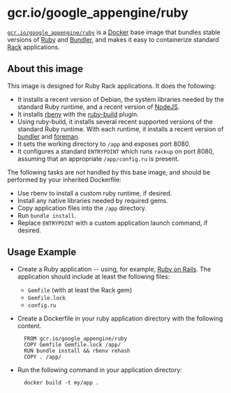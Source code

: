 # gcr.io/google_appengine/ruby

[`gcr.io/google_appengine/ruby`](http://cloud.google.com/ruby) is a
[Docker](https://docker.com) base image that bundles stable versions of
[Ruby](http://ruby-lang.org) and [Bundler](http://bundler.io), and makes it
easy to containerize standard [Rack](http://rack.github.io) applications.

## About this image

This image is designed for Ruby Rack applications. It does the following:

- It installs a recent version of Debian, the system libraries needed by the
  standard Ruby runtime, and a recent version of [NodeJS](http://nodejs.org).
- It installs [rbenv](https://github.com/sstephenson/rbenv) with the
  [ruby-build](https://github.com/sstephenson/ruby-build) plugin.
- Using ruby-build, it installs several recent supported versions of the
  standard Ruby runtime. With each runtime, it installs a recent version of
  [bundler](http://bundler.io) and [foreman](https://github.com/ddollar/foreman).
- It sets the working directory to `/app` and exposes port 8080.
- It configures a standard `ENTRYPOINT` which runs `rackup` on port 8080,
  assuming that an appropriate `/app/config.ru` is present.

The following tasks are _not_ handled by this base image, and should be
performed by your inherited Dockerfile:

- Use rbenv to install a custom ruby runtime, if desired.
- Install any native libraries needed by required gems.
- Copy application files into the `/app` directory.
- Run `bundle install`.
- Replace `ENTRYPOINT` with a custom application launch command, if desired.

## Usage Example

- Create a Ruby application -- using, for example,
  [Ruby on Rails](http://rubyonrails.org). The application should include at
  least the following files:

    - `Gemfile` (with at least the Rack gem)
    - `Gemfile.lock`
    - `config.ru`

- Create a Dockerfile in your ruby application directory with the following content.

        FROM gcr.io/google_appengine/ruby
        COPY Gemfile Gemfile.lock /app/
        RUN bundle install && rbenv rehash
        COPY . /app/

- Run the following command in your application directory:

        docker build -t my/app .
